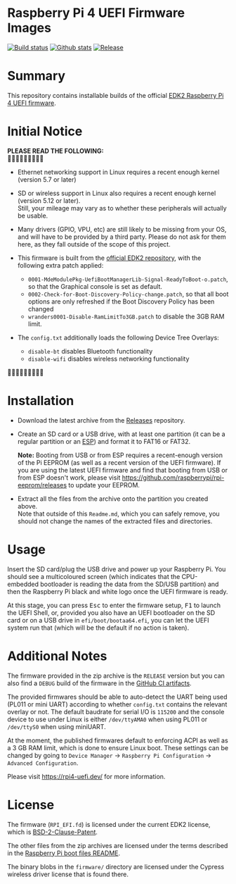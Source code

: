 Raspberry Pi 4 UEFI Firmware Images
===================================

[![Build status](https://img.shields.io/github/workflow/status/wranders/RPi4/UEFI%20firmware%20-%20EDK2%20build.svg?style=flat-square)](https://github.com/wranders/RPi4/actions)
[![Github stats](https://img.shields.io/github/downloads/wranders/RPi4/total.svg?style=flat-square)](https://github.com/wranders/RPi4/releases)
[![Release](https://img.shields.io/github/release-pre/wranders/RPi4?style=flat-square)](https://github.com/wranders/RPi4/releases)

# Summary

This repository contains installable builds of the official
[EDK2 Raspberry Pi 4 UEFI firmware](https://github.com/tianocore/edk2-platforms/tree/master/Platform/RaspberryPi/RPi4).

# Initial Notice

__PLEASE READ THE FOLLOWING:__  
🔻🔻🔻🔻🔻🔻🔻🔻🔻

* Ethernet networking support in Linux requires a recent enough kernel (version 5.7 or
  later)

* SD or wireless support in Linux also requires a recent enough kernel (version 5.12 or
  later).  
  Still, your mileage may vary as to whether these peripherals will actually be usable.

* Many drivers (GPIO, VPU, etc) are still likely to be missing from your OS, and will
  have to be provided by a third party. Please do not ask for them here, as they fall
  outside of the scope of this project.

* This firmware is built from the
  [official EDK2 repository](https://github.com/tianocore/edk2-platforms/tree/master/Platform/RaspberryPi/RPi4),
  with the following extra patch applied:
  * `0001-MdeModulePkg-UefiBootManagerLib-Signal-ReadyToBoot-o.patch`, so that the
    Graphical console is set as default.
  * `0002-Check-for-Boot-Discovery-Policy-change.patch`, so that all boot options
    are only refreshed if the Boot Discovery Policy has been changed
  * `wranders0001-Disable-RamLimitTo3GB.patch` to disable the 3GB RAM limit.

* The `config.txt` additionally loads the following Device Tree Overlays:
  * `disable-bt` disables Bluetooth functionality
  * `disable-wifi` disables wireless networking functionality

🔺🔺🔺🔺🔺🔺🔺🔺🔺

# Installation

* Download the latest archive from the [Releases](https://github.com/wranders/RPi4/releases)
  repository.

* Create an SD card or a USB drive, with at least one partition (it can be a regular
  partition or an [ESP](https://en.wikipedia.org/wiki/EFI_system_partition)) and format
  it to FAT16 or FAT32.

  __Note:__ Booting from USB or from ESP requires a recent-enough version of the Pi
  EEPROM (as well as a recent version of the UEFI firmware). If you are using the latest
  UEFI firmware and find that booting from USB or from ESP doesn't work, please visit
  https://github.com/raspberrypi/rpi-eeprom/releases to update your EEPROM.

* Extract all the files from the archive onto the partition you created above.  
  Note that outside of this `Readme.md`, which you can safely remove, you should not
  change the names of the extracted files and directories.

# Usage

Insert the SD card/plug the USB drive and power up your Raspberry Pi. You should see a
multicoloured screen (which indicates that the CPU-embedded bootloader is reading the
data from the SD/USB partition) and then the Raspberry Pi black and white logo once the
UEFI firmware is ready.

At this stage, you can press <kbd>Esc</kbd> to enter the firmware setup, <kbd>F1</kbd>
to launch the UEFI Shell, or, provided you also have an UEFI bootloader on the SD
card or on a USB drive in `efi/boot/bootaa64.efi`, you can let the UEFI system run that
(which will be the default if no action is taken).

# Additional Notes

The firmware provided in the zip archive is the `RELEASE` version but you can also find
a `DEBUG` build of the firmware in the
[GitHub CI artifacts](https://github.com/wranders/RPi4/actions).

The provided firmwares should be able to auto-detect the UART being used (PL011 or mini
UART) according to whether `config.txt` contains the relevant overlay or not. The default
baudrate for serial I/O is `115200` and the console device to use under Linux is either
`/dev/ttyAMA0` when using PL011 or `/dev/ttyS0` when using miniUART.

At the moment, the published firmwares default to enforcing ACPI as well as a 3 GB RAM
limit, which is done to ensure Linux boot. These settings can be changed by going to
`Device Manager` &rarr; `Raspberry Pi Configuration` &rarr; `Advanced Configuration`.

Please visit https://rpi4-uefi.dev/ for more information.

# License

The firmware (`RPI_EFI.fd`) is licensed under the current EDK2 license, which is
[BSD-2-Clause-Patent](https://github.com/tianocore/edk2/blob/master/License.txt).

The other files from the zip archives are licensed under the terms described in the
[Raspberry Pi boot files README](https://github.com/raspberrypi/firmware/blob/master/README.md).

The binary blobs in the `firmware/` directory are licensed under the Cypress wireless driver
license that is found there.
